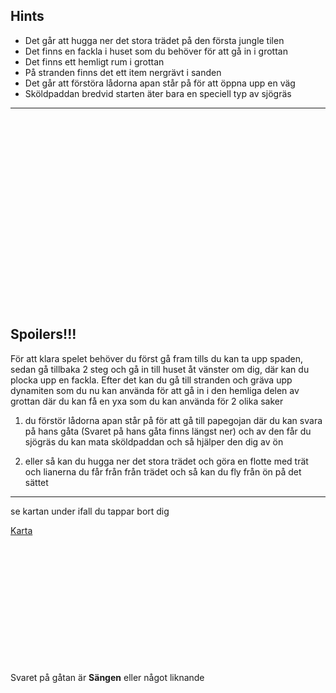 ﻿## Hints
* Det går att hugga ner det stora trädet på den första jungle tilen
* Det finns en fackla i huset som du behöver för att gå in i grottan
* Det finns ett hemligt rum i grottan
* På stranden finns det ett item nergrävt i sanden
* Det går att förstöra lådorna apan står på för att öppna upp en väg
* Sköldpaddan bredvid starten äter bara en speciell typ av sjögräs

---
<br>
<br>
<br>
<br>
<br>
<br>
<br>
<br>
<br>
<br>
<br>
<br>
<br>
<br>
<br>
<br>
<br>
<br>

## Spoilers!!!
För att klara spelet behöver du först gå fram tills du kan ta upp spaden, sedan gå tillbaka 2 steg och gå in till huset åt vänster om dig, där kan du plocka upp en fackla. Efter det kan du gå till stranden och gräva upp dynamiten som du nu kan använda för att gå in i den hemliga delen av grottan där du kan få en yxa som du kan använda för 2 olika saker

1. du förstör lådorna apan står på för att gå till papegojan där du kan svara på hans gåta (Svaret på hans gåta finns längst ner) och av den får du sjögräs du kan mata sköldpaddan och så hjälper den dig av ön

2. eller så kan du hugga ner det stora trädet och göra en flotte med trät och lianerna du får från från trädet och så kan du fly från ön på det sättet
---
se kartan under ifall du tappar bort dig

<a href="https://app.diagrams.net/#G1Tsxi-tcPhRDexzwQGCSoSpEp3g8QmN8W"> Karta</a>
<br>
<br>
<br>
<br>
<br>
<br>
<br>
<br>
<br>
<br>
<br>
<br>
<br>

Svaret på gåtan är **Sängen** eller något liknande

